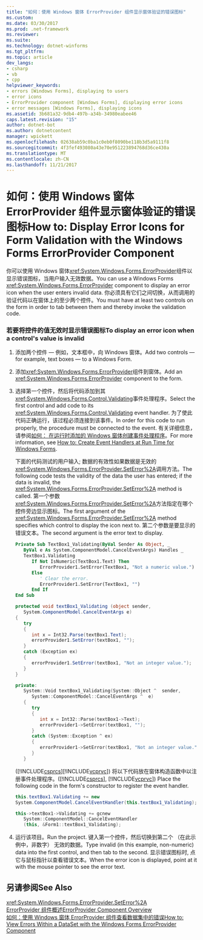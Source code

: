 ```yaml
---
title: "如何：使用 Windows 窗体 ErrorProvider 组件显示窗体验证的错误图标"
ms.custom: 
ms.date: 03/30/2017
ms.prod: .net-framework
ms.reviewer: 
ms.suite: 
ms.technology: dotnet-winforms
ms.tgt_pltfrm: 
ms.topic: article
dev_langs:
- csharp
- vb
- cpp
helpviewer_keywords:
- errors [Windows Forms], displaying to users
- error icons
- ErrorProvider component [Windows Forms], displaying error icons
- error messages [Windows Forms], displaying icons
ms.assetid: 3b681a32-9db4-497b-a34b-34980eabee46
caps.latest.revision: "15"
author: dotnet-bot
ms.author: dotnetcontent
manager: wpickett
ms.openlocfilehash: 02638ab59c0ba1c0eb0f8090be118b3d5a9111f8
ms.sourcegitcommit: 4f3fef493080a43e70e951223894768d36ce430a
ms.translationtype: MT
ms.contentlocale: zh-CN
ms.lasthandoff: 11/21/2017
---
```

# <a name="how-to-display-error-icons-for-form-validation-with-the-windows-forms-errorprovider-component"></a><span data-ttu-id="22ed3-102">如何：使用 Windows 窗体 ErrorProvider 组件显示窗体验证的错误图标</span><span class="sxs-lookup"><span data-stu-id="22ed3-102">How to: Display Error Icons for Form Validation with the Windows Forms ErrorProvider Component</span></span>
<span data-ttu-id="22ed3-103">你可以使用 Windows 窗体<xref:System.Windows.Forms.ErrorProvider>组件以显示错误图标，当用户输入无效数据。</span><span class="sxs-lookup"><span data-stu-id="22ed3-103">You can use a Windows Forms <xref:System.Windows.Forms.ErrorProvider> component to display an error icon when the user enters invalid data.</span></span> <span data-ttu-id="22ed3-104">你必须具有它们之间切换，从而调用的验证代码以在窗体上的至少两个控件。</span><span class="sxs-lookup"><span data-stu-id="22ed3-104">You must have at least two controls on the form in order to tab between them and thereby invoke the validation code.</span></span>  
  
### <a name="to-display-an-error-icon-when-a-controls-value-is-invalid"></a><span data-ttu-id="22ed3-105">若要将控件的值无效时显示错误图标</span><span class="sxs-lookup"><span data-stu-id="22ed3-105">To display an error icon when a control's value is invalid</span></span>  
  
1.  <span data-ttu-id="22ed3-106">添加两个控件 — 例如，文本框中，向 Windows 窗体。</span><span class="sxs-lookup"><span data-stu-id="22ed3-106">Add two controls — for example, text boxes — to a Windows Form.</span></span>  
  
2.  <span data-ttu-id="22ed3-107">添加<xref:System.Windows.Forms.ErrorProvider>组件到窗体。</span><span class="sxs-lookup"><span data-stu-id="22ed3-107">Add an <xref:System.Windows.Forms.ErrorProvider> component to the form.</span></span>  
  
3.  <span data-ttu-id="22ed3-108">选择第一个控件，然后将代码添加到其<xref:System.Windows.Forms.Control.Validating>事件处理程序。</span><span class="sxs-lookup"><span data-stu-id="22ed3-108">Select the first control and add code to its <xref:System.Windows.Forms.Control.Validating> event handler.</span></span> <span data-ttu-id="22ed3-109">为了使此代码正确运行，该过程必须连接到该事件。</span><span class="sxs-lookup"><span data-stu-id="22ed3-109">In order for this code to run properly, the procedure must be connected to the event.</span></span> <span data-ttu-id="22ed3-110">有关详细信息，请参阅[如何： 在运行时添加的 Windows 窗体创建事件处理程序](../../../../docs/framework/winforms/how-to-create-event-handlers-at-run-time-for-windows-forms.md)。</span><span class="sxs-lookup"><span data-stu-id="22ed3-110">For more information, see [How to: Create Event Handlers at Run Time for Windows Forms](../../../../docs/framework/winforms/how-to-create-event-handlers-at-run-time-for-windows-forms.md).</span></span>  
  
     <span data-ttu-id="22ed3-111">下面的代码测试的用户输入; 数据的有效性如果数据是无效的<xref:System.Windows.Forms.ErrorProvider.SetError%2A>调用方法。</span><span class="sxs-lookup"><span data-stu-id="22ed3-111">The following code tests the validity of the data the user has entered; if the data is invalid, the <xref:System.Windows.Forms.ErrorProvider.SetError%2A> method is called.</span></span> <span data-ttu-id="22ed3-112">第一个参数<xref:System.Windows.Forms.ErrorProvider.SetError%2A>方法指定在哪个控件旁边显示图标。</span><span class="sxs-lookup"><span data-stu-id="22ed3-112">The first argument of the <xref:System.Windows.Forms.ErrorProvider.SetError%2A> method specifies which control to display the icon next to.</span></span> <span data-ttu-id="22ed3-113">第二个参数是要显示的错误文本。</span><span class="sxs-lookup"><span data-stu-id="22ed3-113">The second argument is the error text to display.</span></span>  
  
    ```vb  
    Private Sub TextBox1_Validating(ByVal Sender As Object, _  
       ByVal e As System.ComponentModel.CancelEventArgs) Handles _  
       TextBox1.Validating  
          If Not IsNumeric(TextBox1.Text) Then  
             ErrorProvider1.SetError(TextBox1, "Not a numeric value.")  
          Else  
             ' Clear the error.  
             ErrorProvider1.SetError(TextBox1, "")  
          End If  
    End Sub  
    ```  
  
    ```csharp  
    protected void textBox1_Validating (object sender,  
       System.ComponentModel.CancelEventArgs e)  
    {  
       try  
       {  
          int x = Int32.Parse(textBox1.Text);  
          errorProvider1.SetError(textBox1, "");  
       }  
       catch (Exception ex)  
       {  
          errorProvider1.SetError(textBox1, "Not an integer value.");  
       }  
    }  
    ```  
  
    ```cpp  
    private:  
       System::Void textBox1_Validating(System::Object ^  sender,  
          System::ComponentModel::CancelEventArgs ^  e)  
       {  
          try  
          {  
             int x = Int32::Parse(textBox1->Text);  
             errorProvider1->SetError(textBox1, "");  
          }  
          catch (System::Exception ^ ex)  
          {  
             errorProvider1->SetError(textBox1, "Not an integer value.");  
          }  
       }  
    ```  
  
     <span data-ttu-id="22ed3-114">([!INCLUDE[csprcs](../../../../includes/csprcs-md.md)][!INCLUDE[vcprvc](../../../../includes/vcprvc-md.md)]) 将以下代码放在窗体构造函数中以注册事件处理程序。</span><span class="sxs-lookup"><span data-stu-id="22ed3-114">([!INCLUDE[csprcs](../../../../includes/csprcs-md.md)], [!INCLUDE[vcprvc](../../../../includes/vcprvc-md.md)]) Place the following code in the form's constructor to register the event handler.</span></span>  
  
    ```csharp  
    this.textBox1.Validating += new  
    System.ComponentModel.CancelEventHandler(this.textBox1_Validating);  
    ```  
  
    ```cpp  
    this->textBox1->Validating += gcnew  
       System::ComponentModel::CancelEventHandler  
       (this, &Form1::textBox1_Validating);  
    ```  
  
4.  <span data-ttu-id="22ed3-115">运行该项目。</span><span class="sxs-lookup"><span data-stu-id="22ed3-115">Run the project.</span></span> <span data-ttu-id="22ed3-116">键入第一个控件，然后切换到第二个 （在此示例中，非数字） 无效的数据。</span><span class="sxs-lookup"><span data-stu-id="22ed3-116">Type invalid (in this example, non-numeric) data into the first control, and then tab to the second.</span></span> <span data-ttu-id="22ed3-117">显示错误图标时, 点它与鼠标指针以查看错误文本。</span><span class="sxs-lookup"><span data-stu-id="22ed3-117">When the error icon is displayed, point at it with the mouse pointer to see the error text.</span></span>  
  
## <a name="see-also"></a><span data-ttu-id="22ed3-118">另请参阅</span><span class="sxs-lookup"><span data-stu-id="22ed3-118">See Also</span></span>  
 <xref:System.Windows.Forms.ErrorProvider.SetError%2A>  
 [<span data-ttu-id="22ed3-119">ErrorProvider 组件概述</span><span class="sxs-lookup"><span data-stu-id="22ed3-119">ErrorProvider Component Overview</span></span>](../../../../docs/framework/winforms/controls/errorprovider-component-overview-windows-forms.md)  
 [<span data-ttu-id="22ed3-120">如何：使用 Windows 窗体 ErrorProvider 组件查看数据集中的错误</span><span class="sxs-lookup"><span data-stu-id="22ed3-120">How to: View Errors Within a DataSet with the Windows Forms ErrorProvider Component</span></span>](../../../../docs/framework/winforms/controls/view-errors-within-a-dataset-with-wf-errorprovider-component.md)
